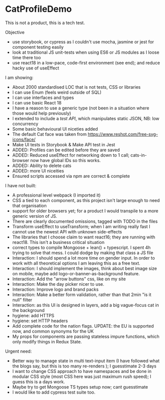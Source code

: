 # CatProfileDemo

This is not a product, this is a tech test.

Objective
- use storybook, or cypress as I couldn't use mocha, jasmine or jest for component testing easily 
- look at traditional JS unit-tests when using ES6 or JS modules as I loose time there too
- use react18 in a low-pace, code-first environment (see end); and reduce hacky use of useEffect

I am showing:
- About 2000 standardised LOC that is not tests, CSS or libraries
- I can use Enum (feels weird outside of SQL)
- I can use interfaces and types
- I can use basic React 18
- I have a reason to use a generic type (not been in a situation where those would help previously)
- I extended to include a _test API_, which manipulates static JSON, NB: low concurrency
- Some basic behavioural UI niceties added
- The default Cat face was taken from https://www.reshot.com/free-svg-icons/face/
- Make UI tests in Storybook & Make API test in Jest
- ADDED: Profiles can be edited before they are saved
- ADDED: Reduced useEffect for networking down to 1 call; cats-in-browser now have global IDs so this works.
- ADDED: Ability to delete cats
- ADDED: more UI niceities
- Ensured scripts accessed via npm are correct & complete 

I have not built:

- A professional level webpack (I imported it)
- CSS a tied to each component, as this project isn't large enough to need that organisation
- support for older browsers yet; for a product I would transpile to a more generic version of JS.
- There are clearly documented omissions, tagged with TODO in the files
- Transform useEffect to useTransform; when I am writing really fast I cannot use the newest API with unknown side-effects
- The libraries that I choose claim to want react16; they are running with react18. This isn't a business critical situation
- correct types to compile Mongoose + lean() + typescript. I spent 4h trying to solve that mess. I could dodge by making that class a JS file
- Interaction: I should spend a lot more time on gender input. In order to work with all theoretical options I am leaving this as a free text.
- Interaction: I should implement the images, think about best image size on mobile, maybe add logo-or-banner-as-background feature.
- Interaction: Add the "arrow buttons" css, like on my site
- Interaction: Make the day picker nicer to use.
- Interaction: Improve logo and brand packs
- Interaction: Make a better form validation, rather than that 2min "is it null" filter
- Interaction: as this UI is designed in layers, add a big vague-focus cat in the background
- hygiene: add HTTPS
- hygiene: set HTTP headers
- Add complete code for the nation flags. UPDATE: the EU is supported now, and common synonyms for the UK
- My props for components are passing stateless impure functions, which only modify things in Redux State.

Urgent need:
- Better way to manage state in multi text-input item (I have followed what the blogs say, but this is too many re-renders ); I guesstimate 2-3 days
- I want to change CSS approach to have namespaces and be done in modular CSS style (most CSS here was just maximum rush speed); I guess this is a days work.
- Maybe try to get Mongoose TS types setup now; cant guesstimate
- I would like to add cypress test suite too.
